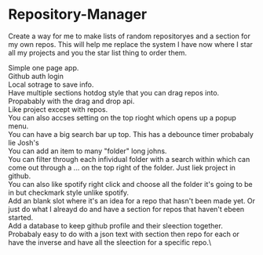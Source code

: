 # Repository-Manager
Create a way for me to make lists of random repositoryes and a section for my own repos. This will help me replace the system I have now where I star all my projects and you the star list thing to order them.

Simple one page app.\
Github auth login\
Local sotrage to save info.\
Have multiple sections hotdog style that you can drag repos into. Propabably with the drag and drop api.\
Like project except with repos.\
You can also accses setting on the top rioght which opens up a popup menu.\
You can have a big search bar up top. This has a debounce timer probabaly lie Josh's\
You can add an item to many "folder" long johns.\
You can filter through each infividual folder with a search within which can come out through a ... on the top right of the folder. Just liek project in github.\
You can also like spotify right click and choose all the folder it's going to be in but checkmark style unlike spotify.\
Add an blank slot where it's an idea for a repo that hasn't been made yet. Or just do what I alreayd do and have a section for repos that haven't ebeen started.\
Add a database to keep github profile and their sleection together. Probabaly easy to do with a json text with section then repo for each or have the inverse and have all the sleection for a specific repo.\

